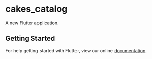 # cakes_catalog

A new Flutter application.

## Getting Started

For help getting started with Flutter, view our online
[documentation](https://flutter.io/).
